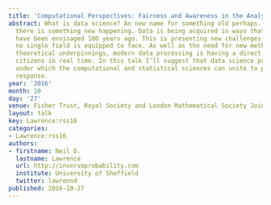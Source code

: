 ```yaml
---
title: 'Computational Perspectives: Fairness and Awareness in the Analysis of Data'
abstract: What is data science? An new name for something old perhaps. Nevertheless
  there is something new happening. Data is being acquired in ways that coudl never
  have been envisaged 100 years ago. This is presenting new challenges, and ones that
  no single field is equipped to face. As well as the need for new methodologies and
  theoretical underpinnings, modern data processing is having a direct effect on our
  citizens in real time. In this talk I’ll suggest that data science provides a banner
  under which the computational and statistical sciences can unite to provide an unified
  response.
year: '2016'
month: 10
day: '27'
venue: Fisher Trust, Royal Society and London Mathematical Society Joint Meeting
layout: talk
key: Lawrence:rss16
categories:
- Lawrence:rss16
authors:
- firstname: Neil D.
  lastname: Lawrence
  url: http://inverseprobability.com
  institute: University of Sheffield
  twitter: lawrennd
published: 2016-10-27
---
```

